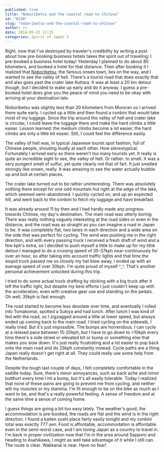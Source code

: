 ```yaml
---
published: true
title: "Noboribetsu and the coastal road to Chitose"
id: "6120"
slug: "noboribetsu-and-the-coastal-road-to-chitose"
author: rv
date: 2014-05-23 12:25
categories: Spirit of Japan 2
---
```

Right, now that I've destroyed by traveler's credibility by writing a post about how pre-booking business hotels takes the spirit out of traveling: I pre-booked a business hotel today! Yesterday I planned to do about 80 kilometers, and booked a hotel for that distance. Then after booking it I realized that <a href="http://www.japan-guide.com/e/e6751.html" target="_blank">Noboribetsu</a>, the famous onsen town, lies on the way, and I wanted to see the valley of hell. There's a tourist road that does exactly that and also goes past the crater lake Kuttara. It was at least a 20 km detour though, but I decided to wake up early and do it anyway. I guess a pre-booked hotel does give you the peace of mind you need to be okay with arriving at your destination late.

Noboribetsu was slightly less than 20 kilometers from Muroran so I arrived there quite early. I cycled up a little and then found a conbini that would take most of my luggage. Since the trip around the valley of hell and crater lake is circular, I could leave the luggage there and make the hard climbs a little easier. Lesson learned: the medium climbs become a lot easier, the hard climbs are only a little bit easier. Still, I could feel the difference easily.

The valley of hell was, in typical Japanese tourist spot fashion, full of Chinese people, shouting loudly at each other. How stereotypical. Fortunately I arrived early so there weren't too many tourists yet. It really is quite an incredible sight to see, the valley of hell. Or rather: to smell. It was a very pungent smell of sulfur, yet quite clearly not that of fart. It just smelled strongly like onsen, really. It was amazing to see the water actually bubble up and boil at certain places.

The crater lake turned out to be rather uninteresting. There was absolutely nothing there except for one odd mountain hut right at the edge of the lake, which seemed semi-abandoned. I quickly cycled on, and up an expected hill, and went back to the conbini to fetch my luggage and have breakfast.

It was already around 11 by then and I had hardly made any progress towards Chitose, my day's destination. The main road was utterly boring. There was really nothing vaguely interesting at the road sides or even in the distance, and the road was as straight as you can imagine a road in Japan to be. It was completely flat, two lanes in each direction and a wide area on the side that was perfect for cycling. The wind was pushing me in the right direction, and with every passing truck I received a fresh draft of wind and a few kph's extra, so I decided to push myself a little to make up for my little detour.I managed to do a cruising speed of 35-37kph near-continuously for over an hour, so after taking into account traffic lights and that time the stupid truck passed me so closely my hat blew away, I ended up with an average speed of over 30kph. I'm quite proud of myself ^_^. That's another personal achievement unlocked during this trip.

I tried to do some actual truck drafting by sticking with a big truck after it left the traffic light, but despite my best efforts I just couldn't keep up with the acceleration, even with creative gear use and standing on the pedals. Oh well, 35kph is fast enough.

The road started to become less desolate over time, and eventually I rolled into Tomakomai, spotted a Sukiya and had lunch. After lunch I was kind of fed with the road, so I zigzagged around a little at lower speed, but always ended up coming back to the main road. I tried cycling on the sidewalk, I really tried. But it's just impossible. The bumps are horrendous. I can cycle at a relaxed pace between 15-20kph, but I have to go down to &lt;10kph every time there's a side street or elevated bit or bump or something else that makes you slow down. It's just really frustrating and a lot easier to pop back onto the main road and do 25kph constantly instead. Cycle paths are a thing Japan really doesn't get right at all. They could really use some help from the Netherlands.

Despite the tough last couple of days, I felt completely comfortable in the saddle today. Sure, there's minor annoyances, such as back ache and minor butthurt every time I hit a bump, but it's all easily tolerable. Today I realized that none of these pains are going to prevent me from cycling, and neither will my muscles or my stamina. I'm fit enough to be on the bike as much as I want to be, and that's a really powerful feeling. A sense of freedom and at the same time a sense of coming home.

I guess things are going a bit too easy lately. The weather's good, the accommodation is pre-booked, the roads are flat and the wind is in the right direction. I found a kaiten sushi place fairly easily tonight and my conbini total was exactly 777 yen. Food is affordable, accommodation is affordable even in the semi-worst case, and I am loving Japan as a country to travel in. I'm back in proper civilization now that I'm in the area around Sapporo and heading to Asahikawa, I might as well take advantage of it while I still can. The route is clear. Wakkanai is near. Have no fear!